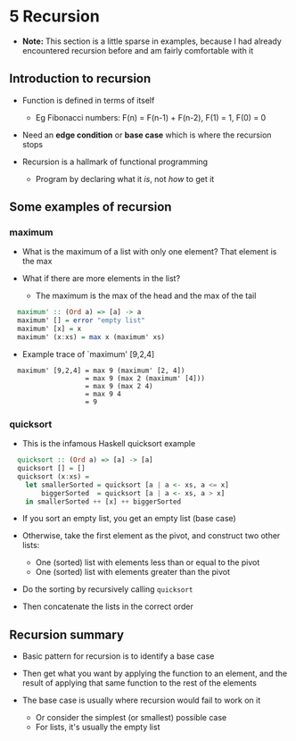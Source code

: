 # 5 Recursion

* **Note:** This section is a little sparse in examples, because I had already encountered recursion before and am fairly comfortable with it

## Introduction to recursion

* Function is defined in terms of itself
  * Eg Fibonacci numbers: F(n) = F(n-1) + F(n-2), F(1) = 1, F(0) = 0

* Need an **edge condition** or **base case** which is where the recursion stops

* Recursion is a hallmark of functional programming
  * Program by declaring what it *is*, not *how* to get it

## Some examples of recursion

### maximum

* What is the maximum of a list with only one element? That element is the max

* What if there are more elements in the list?
  * The maximum is the max of the head and the max of the tail

```haskell
  maximum' :: (Ord a) => [a] -> a
  maximum' [] = error "empty list"
  maximum' [x] = x
  maximum' (x:xs) = max x (maximum' xs)
```

* Example trace of `maximum' [9,2,4]

```
  maximum' [9,2,4] = max 9 (maximum' [2, 4])
                   = max 9 (max 2 (maximum' [4]))
                   = max 9 (max 2 4)
                   = max 9 4
                   = 9
```

### quicksort

* This is the infamous Haskell quicksort example

```haskell
  quicksort :: (Ord a) => [a] -> [a]
  quicksort [] = []
  quicksort (x:xs) =
    let smallerSorted = quicksort [a | a <- xs, a <= x]
        biggerSorted  = quicksort [a | a <- xs, a > x]
    in smallerSorted ++ [x] ++ biggerSorted
```

* If you sort an empty list, you get an empty list (base case)

* Otherwise, take the first element as the pivot, and construct two other lists:
  * One (sorted) list with elements less than or equal to the pivot
  * One (sorted) list with elements greater than the pivot

* Do the sorting by recursively calling `quicksort`

* Then concatenate the lists in the correct order

## Recursion summary

* Basic pattern for recursion is to identify a base case

* Then get what you want by applying the function to an element, and the result of applying that same function to the rest of the elements

* The base case is usually where recursion would fail to work on it
  * Or consider the simplest (or smallest) possible case
  * For lists, it's usually the empty list
